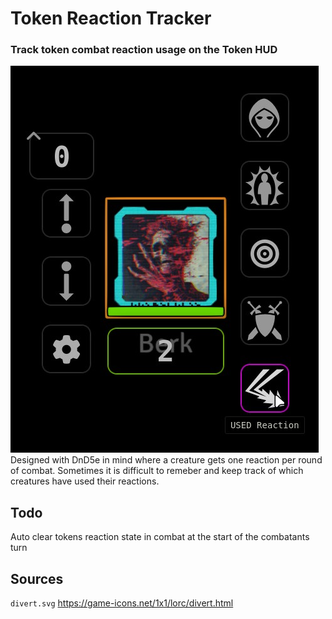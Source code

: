 # Token Reaction Tracker
### Track token combat reaction usage on the Token HUD

![TOKEN HUD](https://github.com/TaureHorn/FoundryVTT_TokenReactionTracker/raw/main/screenshot.png)
Designed with DnD5e in mind where a creature gets one reaction per round of combat. Sometimes it is difficult to remeber and keep track of which creatures have used their reactions.

## Todo
Auto clear tokens reaction state in combat at the start of the combatants turn

## Sources
`divert.svg` https://game-icons.net/1x1/lorc/divert.html
